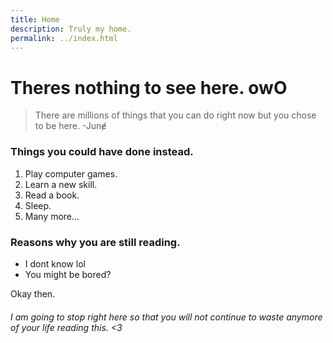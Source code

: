 ```yaml
---
title: Home
description: Truly my home.
permalink: ../index.html
---
```

# Theres nothing to see here. owO
 > There are millions of things that you can do right now but you chose to be here.
 > -Junɇ

### Things you could have done instead.
1. Play computer games.
2. Learn a new skill.
3. Read a book.
4. Sleep.
5. Many more...

### Reasons why you are still reading.
- I dont know lol
- You might be bored?

Okay then.

###### I am going to stop right here so that you will not continue to waste anymore of your life reading this. <3